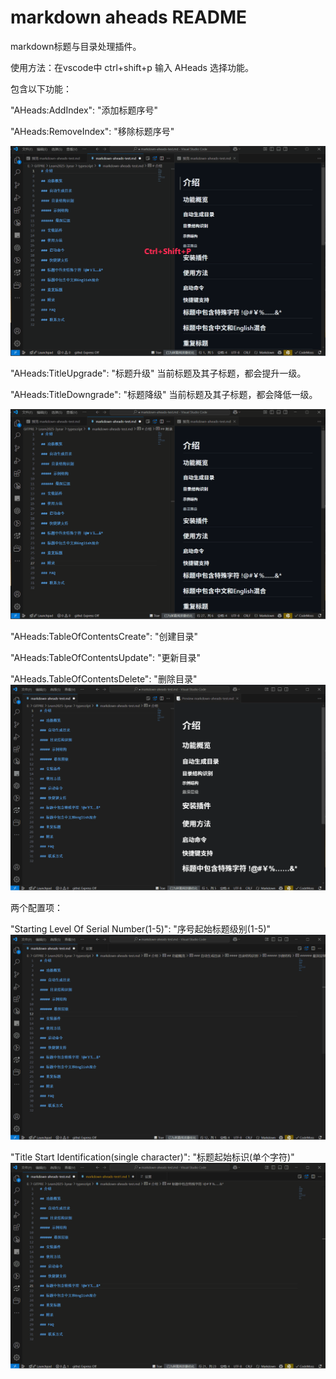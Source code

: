 
# markdown aheads README

markdown标题与目录处理插件。

使用方法：在vscode中 ctrl+shift+p 输入 AHeads 选择功能。

包含以下功能：

"AHeads:AddIndex": "添加标题序号"

"AHeads:RemoveIndex": "移除标题序号"

![标题序号处理](./image/TitleNumberProcessing.gif)

"AHeads:TitleUpgrade": "标题升级"
当前标题及其子标题，都会提升一级。

"AHeads:TitleDowngrade": "标题降级"
当前标题及其子标题，都会降低一级。

![标题升降级别](./image/TitleElevationLevel.gif)

"AHeads:TableOfContentsCreate": "创建目录"

"AHeads:TableOfContentsUpdate": "更新目录"

"AHeads.TableOfContentsDelete": "删除目录"
![目录创建删除更新](./image/DirectoryCreationDeletionUpdate.gif)

两个配置项：

"Starting Level Of Serial Number(1-5)": "序号起始标题级别(1-5)"
![标题序号起始级别](./image/TitleNumberStartingLevel.gif)

"Title Start Identification(single character)": "标题起始标识(单个字符)"
![标题起始标记](./image/TitleStartTag.gif)
